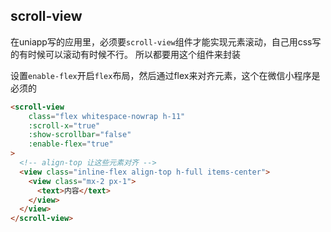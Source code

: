 ## scroll-view

在uniapp写的应用里，必须要`scroll-view`组件才能实现元素滚动，自己用css写的有时候可以滚动有时候不行。
所以都要用这个组件来封装

设置`enable-flex`开启`flex`布局，然后通过flex来对齐元素，这个在微信小程序是必须的

```html
<scroll-view
    class="flex whitespace-nowrap h-11"
    :scroll-x="true"
    :show-scrollbar="false"
    :enable-flex="true"
>
  <!-- align-top 让这些元素对齐 -->
  <view class="inline-flex align-top h-full items-center">
    <view class="mx-2 px-1">
      <text>内容</text>
    </view>
  </view>
</scroll-view>
```
